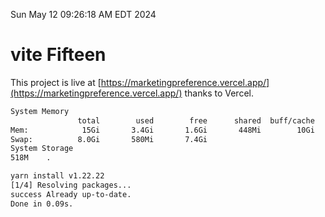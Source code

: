 Sun May 12 09:26:18 AM EDT 2024

# vite Fifteen


This project is live at [https://marketingpreference.vercel.app/](https://marketingpreference.vercel.app/) thanks to Vercel.

```bash
System Memory
               total        used        free      shared  buff/cache   available
Mem:            15Gi       3.4Gi       1.6Gi       448Mi        10Gi        11Gi
Swap:          8.0Gi       580Mi       7.4Gi
System Storage
518M	.
```
```bash
yarn install v1.22.22
[1/4] Resolving packages...
success Already up-to-date.
Done in 0.09s.
```
```bash
